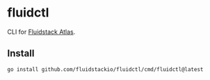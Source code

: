 # fluidctl

CLI for [Fluidstack Atlas](https://docs.atlas.fluidstack.io).

## Install

```
go install github.com/fluidstackio/fluidctl/cmd/fluidctl@latest
```
